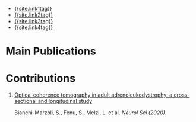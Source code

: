 <nav class="nav1">
  <ul class="list  list--nav">
    <li class="fir" >
        <a href="{{site.link1url}}">{{site.link1tag}}</a>
      </li>
      <li class="active" >
        <a href="{{site.link2url}}">{{site.link2tag}}</a>
      </li>
      <li class="pr">
        <a href="{{site.link3url}}">{{site.link3tag}}</a>
      </li>
      <li class="pr">
        <a  href="{{site.link4url}}">{{site.link4tag}}</a>
      </li>
  </ul>
 </nav> 
 
 # Main Publications
 
 # Contributions
 
 1. [Optical coherence tomography in adult adrenoleukodystrophy: a cross-sectional and longitudinal study](https://link.springer.com/article/10.1007/s10072-020-04576-2)
 
    Bianchi-Marzoli, S., Fenu, S., Melzi, L. et al. *Neurol Sci (2020)*.
    
    
 
 
 
 
